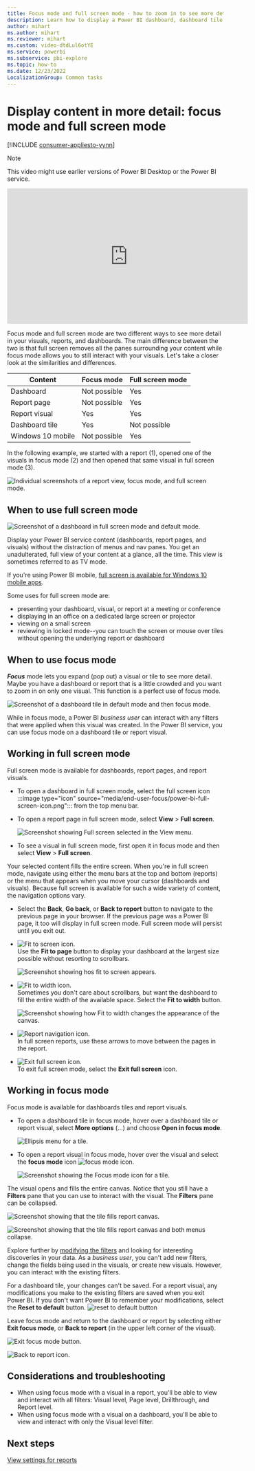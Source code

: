 ```yaml
---
title: Focus mode and full screen mode - how to zoom in to see more detail
description: Learn how to display a Power BI dashboard, dashboard tile, report, or report visual in focus mode or full screen mode.
author: mihart
ms.author: mihart
ms.reviewer: mihart
ms.custom: video-dtdLul6otYE
ms.service: powerbi
ms.subservice: pbi-explore
ms.topic: how-to
ms.date: 12/23/2022
LocalizationGroup: Common tasks
---
```


# Display content in more detail: focus mode and full screen mode

[!INCLUDE [consumer-appliesto-yynn](../includes/consumer-appliesto-yynn.md)]

> [!NOTE]  
> This video might use earlier versions of Power BI Desktop or the Power BI service.

<iframe width="560" height="315" src="https://www.youtube.com/embed/dtdLul6otYE" frameborder="0" allowfullscreen></iframe>

Focus mode and full screen mode are two different ways to see more detail in your visuals, reports, and dashboards.  The main difference between the two is that full screen removes all the panes surrounding your content while focus mode allows you to still interact with your visuals. Let's take a closer look at the similarities and differences.  

|Content    | Focus mode  |Full screen mode  |
|---------|---------|----------------------|
|Dashboard     |   Not possible     | Yes |
|Report page   | Not possible  | Yes|
|Report visual | Yes    | Yes |
|Dashboard tile | Yes    | Not possible |
|Windows 10 mobile | Not possible | Yes |

In the following example, we started with a report (1), opened one of the visuals in focus mode (2) and then opened that same visual in full screen mode (3). 

![Individual screenshots of a report view, focus mode, and full screen mode.](media/end-user-focus/power-bi-reports.png)

## When to use full screen mode

![Screenshot of a dashboard in full screen mode and default mode.](media/end-user-focus/power-bi-dashboard-focus.png)

Display your Power BI service content (dashboards, report pages, and visuals) without the distraction of menus and nav panes. You get an unadulterated, full view of your content at a glance, all the time. This view is sometimes referred to as TV mode.   

If you're using Power BI mobile, [full screen is available for Windows 10 mobile apps](./mobile/mobile-windows-10-app-presentation-mode.md). 

Some uses for full screen mode are:

* presenting your dashboard, visual, or report at a meeting or conference
* displaying in an office on a dedicated large screen or projector
* viewing on a small screen
* reviewing in locked mode--you can touch the screen or mouse over tiles without opening the underlying report or dashboard

## When to use focus mode

***Focus*** mode lets you expand (pop out) a visual or tile to see more detail. Maybe you have a dashboard or report that is a little crowded and you want to zoom in on only one visual. This function is a perfect use of focus mode.  

![Screenshot of a dashboard tile in default mode and then focus mode.](media/end-user-focus/power-bi-compare.png)

While in focus mode, a Power BI *business user* can interact with any filters that were applied when this visual was created.  In the Power BI service, you can use focus mode on a dashboard tile or report visual.

## Working in full screen mode

Full screen mode is available for dashboards, report pages, and report visuals. 

- To open a dashboard in full screen mode, select the full screen icon :::image type="icon" source="media/end-user-focus/power-bi-full-screen-icon.png"::: from the top menu bar. 

- To open a report page in full screen mode, select **View** > **Full screen**.

    ![Screenshot showing Full screen selected in the View menu.](media/end-user-focus/power-bi-view.png)


- To see a visual in full screen mode, first open it in focus mode and then select **View** > **Full screen**.  


Your selected content fills the entire screen. When you're in full screen mode, navigate using either the menu bars at the top and bottom (reports) or the menu that appears when you move your cursor (dashboards and visuals). Because full screen is available for such a wide variety of content, the navigation options vary.   


  * Select the **Back**, **Go back**, or **Back to report** button  to navigate to the previous page in your browser. If the previous page was a Power BI page, it too will display in full screen mode.  Full screen mode will persist until you exit out.

  * ![Fit to screen icon.](media/end-user-focus/power-bi-fit-to-screen-icon.png)    
    Use the **Fit to page** button to display your dashboard at the largest size possible without resorting to scrollbars.  

    ![Screenshot showing hos fit to screen appears.](media/end-user-focus/power-bi-fit-screen.png)

  * ![Fit to width icon.](media/end-user-focus/power-bi-fit-width.png)       
    Sometimes you don't care about scrollbars, but want the dashboard to fill the entire width of the available space. Select the **Fit to width** button.    

    ![Screenshot showing how Fit to width changes the appearance of the canvas. ](media/end-user-focus/power-bi-fit-to-width-new.png)

  * ![Report navigation icon.](media/end-user-focus/power-bi-report-nav2.png)       
    In full screen reports, use these arrows to move between the pages in the report.    
  * ![Exit full screen icon.](media/end-user-focus/exit-fullscreen-new.png)     
  To exit full screen mode, select the **Exit full screen** icon.

      

## Working in focus mode

Focus mode is available for dashboards tiles and report visuals. 

- To open a dashboard tile in focus mode, hover over a dashboard tile or report visual, select **More options** (...) and choose **Open in focus mode**.

    ![Ellipsis menu for a tile.](media/end-user-focus/power-bi-focus-dashboard.png)

- To open a report visual in focus mode, hover over the visual and select the **focus mode** icon ![focus mode icon](media/end-user-focus/pbi_popout.jpg).  

   ![Screenshot showing the Focus mode icon for a tile.](media/end-user-focus/power-bi-hover-focus.png)



The visual opens and fills the entire canvas. Notice that you still have a **Filters** pane that you can use to interact with the visual. The **Filters** pane can be collapsed.

   ![Screenshot showing that the tile fills report canvas.](media/end-user-focus/power-bi-filter.png)


   ![Screenshot showing that the tile fills report canvas and both menus collapse.](media/end-user-focus/power-bi-filter-collapse.png)  

Explore further by [modifying the filters](end-user-report-filter.md) and looking for interesting discoveries in your data. As a *business user*, you can't add new filters, change the fields being used in the visuals, or create new visuals.  However, you can interact with the existing filters. 

For a dashboard tile, your changes can't be saved. For a report visual, any modifications you make to the existing filters are saved when you exit Power BI. If  you don't want Power BI to remember your modifications, select the **Reset to default** button. ![reset to default button](media/end-user-focus/power-bi-resets.png)  

Leave focus mode and return to the dashboard or report by selecting either **Exit focus mode**,  or **Back to report** (in the upper left corner of the visual).

![Exit focus mode button.](media/end-user-focus/power-bi-exit.png)    

![Back to report icon.](media/end-user-focus/power-bi-back-to-report.png)  

## Considerations and troubleshooting

* When using focus mode with a visual in a report, you'll be able to view and interact with all filters: Visual level, Page level, Drillthrough, and Report level.    
* When using focus mode with a visual on a dashboard, you'll be able to view and interact with only the Visual level filter.

## Next steps

[View settings for reports](end-user-report-view.md)
